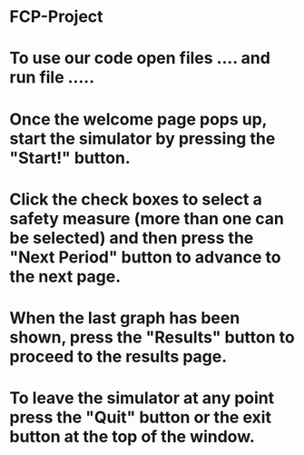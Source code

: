 # FCP-Project

# To use our code open files .... and run file .....
# Once the welcome page pops up, start the simulator by pressing the "Start!" button. 
# Click the check boxes to select a safety measure (more than one can be selected) and then press the "Next Period" button to advance to the next page.
# When the last graph has been shown, press the "Results" button to proceed to the results page. 
# To leave the simulator at any point press the "Quit" button or the exit button at the top of the window.
